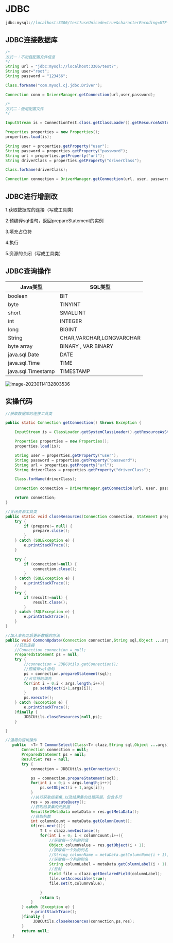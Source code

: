 # **JDBC**

```java
jdbc:mysql://localhost:3306/test?useUnicode=true&characterEncoding=UTF-8&Timezone=Asia/Shanghai
```



##  JDBC连接数据库

```java
/*
方式一：不加载配置文件信息
*/
String url = "jdbc:mysql://localhost:3306/test?";
String user="root";
String password = "123456";

Class.forName("com.mysql.cj.jdbc.Driver");

Connection conn = DriverManager.getConnection(url,user,password);

/*
方式二：使用配置文件
*/

InputStream is = ConnectionTest.class.getClassLoader().getResourceAsStream("jdbc.properties");

Properties properties = new Properties();
properties.load(is);

String user = properties.getProperty("user");
String password = properties.getProperty("password");
String url = properties.getProperty("url");
String driverClass = properties.getProperty("driverClass");

Class.forName(driverClass);

Connection connection = DriverManager.getConnection(url, user, password);
```

## JDBC进行增删改

1.获取数据库的连接（写成工具类）

2.预编译sql语句，返回prepareStatement的实例

3.填充占位符

4.执行

5.资源的关闭（写成工具类）

## JDBC查询操作

| Java类型           | SQL类型                  |
| ------------------ | ------------------------ |
| boolean            | BIT                      |
| byte               | TINYINT                  |
| short              | SMALLINT                 |
| int                | INTEGER                  |
| long               | BIGINT                   |
| String             | CHAR,VARCHAR,LONGVARCHAR |
| byte   array       | BINARY  ,    VAR BINARY  |
| java.sql.Date      | DATE                     |
| java.sql.Time      | TIME                     |
| java.sql.Timestamp | TIMESTAMP                |

![image-20230114132803536](C:\Users\盐值不高的咸鱼\AppData\Roaming\Typora\typora-user-images\image-20230114132803536.png)

## 实操代码

```java
//获取数据库的连接工具类

public static Connection getConnection() throws Exception {

    InputStream is = ClassLoader.getSystemClassLoader().getResourceAsStream("jdbc.properties");

    Properties properties = new Properties();
    properties.load(is);

    String user = properties.getProperty("user");
    String password = properties.getProperty("password");
    String url = properties.getProperty("url");
    String driverClass = properties.getProperty("driverClass");

    Class.forName(driverClass);

    Connection connection = DriverManager.getConnection(url, user, password);

    return connection;
}

//关闭资源工具类
public static void closeResources(Connection connection, Statement prepare, ResultSet result){
    try {
        if (prepare!= null) {
            prepare.close();
        }
    } catch (SQLException e) {
        e.printStackTrace();
    }

    try {
        if (connection!=null) {
            connection.close();
        }
    } catch (SQLException e) {
        e.printStackTrace();
    }
    try {
        if (result!=null) {
            result.close();
        }
    } catch (SQLException e) {
        e.printStackTrace();
    }
}

//加入事务之后更新数据的方法
public void CommonUpdate(Connection connection,String sql,Object ...args) throws Exception {
    //获取连接
    //Connection connection = null;
    PreparedStatement ps = null;
    try {
        //connection = JDBCUtils.getConnection();
        //预编译sql语句
        ps = connection.prepareStatement(sql);
        //占位符的填充
        for(int i = 0;i < args.length;i++){
            ps.setObject(i+1,args[i]);
        }
        ps.execute();
    } catch (Exception e) {
        e.printStackTrace();
    }finally {
        JDBCUtils.closeResources(null,ps);
    }

}

//通用的查询操作
   public  <T> T CommonSelect(Class<T> clazz,String sql,Object ...args) {
       Connection connection = null;
       PreparedStatement ps = null;
       ResultSet res = null;
       try {
           connection = JDBCUtils.getConnection();

           ps = connection.prepareStatement(sql);
           for(int i = 0;i < args.length;i++){
               ps.setObject(i + 1,args[i]);
           }
           //执行获取结果集,以及结果集的处理问题，包含多行
           res = ps.executeQuery();
           //获取结果集的元数据
           ResultSetMetaData metaData = res.getMetaData();
           //获取列数
           int columnCount = metaData.getColumnCount();
           if(res.next()){
               T t = clazz.newInstance();
               for(int i = 0; i < columnCount;i++){
                   //获取每一个列的列值
                   Object columnValue = res.getObject(i + 1);
                   //获取每一个列的列名
                   //String columnName = metaData.getColumnName(i + 1);
                   //获取每一个列的别名
                   String columnLabel = metaData.getColumnLabel(i + 1);
                   //反射
                   Field file = clazz.getDeclaredField(columnLabel);
                   file.setAccessible(true);
                   file.set(t,columnValue);

               }
               return t;
           }
       } catch (Exception e) {
           e.printStackTrace();
       }finally {
            JDBCUtils.closeResources(connection,ps,res);
       }
       return null;
   }
```

